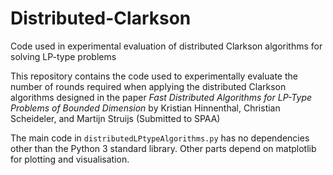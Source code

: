 # Distributed-Clarkson
Code used in experimental evaluation of distributed Clarkson algorithms for solving LP-type problems

This repository contains the code used to experimentally evaluate the number of rounds required when applying the distributed Clarkson algorithms designed
in the paper _Fast Distributed Algorithms for LP-Type Problems of Bounded Dimension_ by Kristian Hinnenthal, Christian Scheideler, and Martijn Struijs (Submitted to SPAA)

The main code in `distributedLPtypeAlgorithms.py` has no dependencies other than the Python 3 standard library.
Other parts depend on matplotlib for plotting and visualisation.
